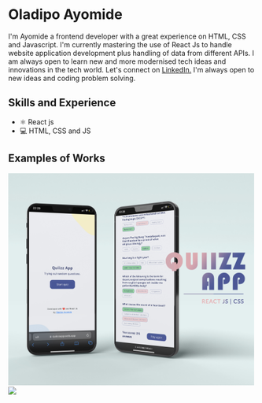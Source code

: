 # Oladipo Ayomide

I'm Ayomide a frontend developer with a great experience on HTML, CSS and Javascript. I'm currently mastering the use of React Js to handle website application development plus handling of data from different APIs. I am always open to learn new and more modernised tech ideas and innovations in the tech world. Let's connect on <a target="_blank" rel="noreferrer noopener" href="https://www.linkedin.com/in/oladipoayomide/">LinkedIn.</a> I'm always open to new ideas and coding problem solving.

## Skills and Experience
* ⚛  React js
* 💻 HTML, CSS and JS

## Examples of Works
<a href="https://github.com/oladipoayomide/quiizzapp"><img src="QUIIZZ-APP_2.jpg" width='500px' height='auto'/></a>
<a href="https://github.com/oladipoayomide/tenziesapp"><img src="tenzies game app.gif" width='225px' height='auto'/></a>







